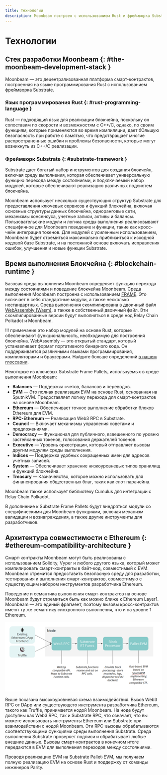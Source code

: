 ```yaml
---
title: Технологии
description: Moonbeam построен с использованием Rust и фреймворка Substrate, что дает богатые инструменты для реализации, но также допускает детализацию и оптимизацию.
---
```


# Технологии

## Стек разработки Moonbeam {: #the-moonbeam-development-stack } 

Moonbeam — это децентрализованная платформа смарт-контрактов, построенная на языке программирования Rust с использованием фреймворка Substrate.  

### Язык программирования Rust {: #rust-programming-language } 

Rust — подходящий язык для реализации блокчейна, поскольку он сопоставим по скорости и возможностям с C++/С, однако, по своим функциям, которые применяются во время компиляции, дает бОльшую безопасность при работе с памятью, что предотвращает многие распространенные ошибки и проблемы безопасности, которые могут возникнуть из C++/С реализации.

### Фреймворк Substrate {: #substrate-framework } 

Substrate дает богатый набор инструментов для создания блокчейн, включая среду выполнения, которая обеспечивает универсальную функцию перехода между состояниями, и подключаемый набор модулей, которые обеспечивают реализацию различных подсистем блокчейна.

Moonbeam использует несколько существующих структур Substrate для предоставления ключевых сервисов и функций блокчейна, включая основные структуры данных блокчейна, одноранговые сети, механизмы консенсуса, учетные записи, активы и балансы. Пользовательские модули и логика среды выполнения реализовывают специфичное для Moonbeam поведение и функции, такие как кросс-чейн интеграция токенов. Для модулей с усиленным использованием, Moonbeam будет стремиться максимально приблизиться к исходной кодовой базе Substrate, и на постоянной основе включать исправления ошибок, улучшения и новые функции Substrate.

## Время выполнения Блокчейна {: #blockchain-runtime } 

Базовая среда выполнения Moonbeam определяет функцию перехода между состояниями и поведение блокчейна Moonbeam. Среда выполнения Moonbeam построена с использованием  [FRAME](/resources/glossary/#substrate-frame-pallets). Это включает в себя стандартные модули, а также несколько нестандартных. Среда выполнения скомпилирована в двоичный файл [WebAssembly (Wasm)](/resources/glossary/#webassemblywasm). а также в собственный двоичный файл. Эти скомпилированные версии будут выполняться в среде нод Relay Chain Polkadot и Moonbeam.  

!!! примечание 
    это набор модулей на основе Rust, которые обеспечивают функциональность, необходимую для построения блокчейна. WebAssembly — это открытый стандарт, который устанавливает формат портативного бинарного кода. Он поддерживается различными языками программирования, компиляторами и браузерами. Найдите больше определений [в нашем глоссарии](/resources/glossary/).

Некоторые из ключевых Substrate Frame Pallets, используемых в среде выполнения Moonbeam:

 - **Balances** — Поддержка счетов, балансов и переводов.
 - **EVM** — Это полная реализация EVM на основе Rust, основанная на SputnikVM. Предоставляет логику перехода для смарт-контрактов на основе Moonbeam.
 - **Ethereum** — Обеспечивает точное выполнение обработки блоков Ethereum для EVM.
 - **RPC-Ethereum** — Реализация Web3 RPC в Substrate.
 - **Council** — Включает механизмы управления советами и предложениями.
 - **Democracy** — Функционал для публичного, взвешенного по уровню застейканных токенов, голосования держателей токенов.
 - **Executive** — Уровень оркестрации, который отправляет вызовы другим модулям среды выполнения.
 - **Indices** — Поддержка удобных сокращенных имен для адресов учетных записей.
 - **System** — Обеспечивает хранение низкоуровневых типов хранилищ и функций блокчейна.
 - **Treasury** — Казначейство, которое можно использовать для финансирования общественных благ, таких как слот парачейна.

Moonbeam также использует библиотеку Cumulus для интеграции с Relay Chain Polkadot.

В дополнение к Substrate Frame Pallets будут внедряться модули со специфическими для Moonbeam функциями, включая механизм валидации и вознаграждения, а также другие инструменты для разработчиков.

## Архитектура совместимости с Ethereum {: #ethereum-compatibility-architecture } 

Смарт-контракты Moonbeam могут быть реализованы с использованием Solidity, Vyper и любого другого языка, который может компилировать смарт-контракты в байт-код, совместимый с EVM. Moonbeam стремится предоставить безопасную среду для разработки, тестирования и выполнения смарт-контрактов, совместимую с существующим набором инструментов разработчика Ethereum.  

Поведение и семантика выполнения смарт-контрактов на основе Moonbeam будут стремиться быть как можно ближе к Ethereum Layer1. Moonbeam — это единый фрагмент, поэтому вызовы кросс-контрактов имеют ту же семантику синхронного выполнения, что и на уровне 1 Ethereum.

![Диаграмма, показывающая взаимодействие, ставшее возможным благодаря совместимости Moonbeam с Ethereum](/images/technology-diagram.png)

Выше показана высокоуровневая схема взаимодействия. Вызов Web3 RPC от DApp или существующего инструмента разработчика Ethereum, такого как Truffle, принимается нодой Moonbeam. На ноде будут доступны как Web3 RPC, так и Substrate RPC, что означает, что вы можете использовать инструменты Ethereum или Substrate при взаимодействии с нодой Moonbeam. Эти RPC-вызовы обрабатываются соответствующими функциями среды выполнения Substrate. Среда выполнения Substrate проверяет подписи и обрабатывает любые внешние данные. Вызовы смарт-контрактов в конечном итоге передаются в EVM для выполнения переходов между состояниями.

Проводя реализацию EVM на Substrate Pallet-EVM, мы получаем полную реализацию EVM на основе Rust и поддержку от команды инженеров Parity.

